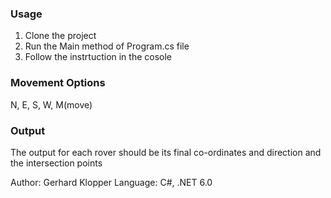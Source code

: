 

### Usage
1. Clone the project
2. Run the Main method of Program.cs file 
3. Follow the instrtuction in the cosole

### Movement Options
N, E, S, W, M(move)

### Output
The output for each rover should be its final co-ordinates and direction and the intersection points

Author: Gerhard Klopper 
Language: C#, .NET 6.0

